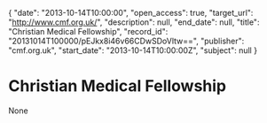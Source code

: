 {
  "date": "2013-10-14T10:00:00", 
  "open_access": true, 
  "target_url": "http://www.cmf.org.uk/", 
  "description": null, 
  "end_date": null, 
  "title": "Christian Medical Fellowship", 
  "record_id": "20131014T100000/pEJkx8i46v66CDwSDoVltw==", 
  "publisher": "cmf.org.uk", 
  "start_date": "2013-10-14T10:00:00Z", 
  "subject": null
}

# Christian Medical Fellowship

None